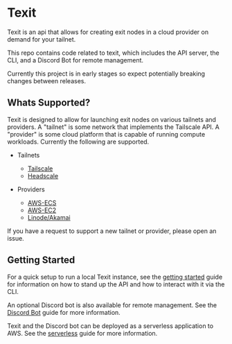# Texit

Texit is an api that allows for creating exit nodes in a cloud provider on demand for your tailnet.

This repo contains code related to texit, which includes the API server, the CLI, and a Discord Bot for remote management.

Currently this project is in early stages so expect potentially breaking changes between releases.

## Whats Supported?

Texit is designed to allow for launching exit nodes on various tailnets and providers. A "tailnet" is some network that implements the Tailscale API. A "provider" is some cloud platform that is capable of running compute workloads. Currently the following are supported.

- Tailnets

  - [Tailscale](/docs/tailnets.md#tailscale)
  - [Headscale](/docs/tailnets.md#headscale)

- Providers
  - [AWS-ECS](/docs/providers.md#AWS-ECS)
  - [AWS-EC2](/docs/providers.md#AWS-EC2)
  - [Linode/Akamai](/docs/providers.md#linodeakamai)

If you have a request to support a new tailnet or provider, please open an issue.

## Getting Started

For a quick setup to run a local Texit instance, see the [getting started](docs/getting-started.md) guide for information on how to stand up the API and how to interact with it via the CLI.

An optional Discord bot is also available for remote management. See the [Discord Bot](docs/discord-bot.md) guide for more information.

Texit and the Discord bot can be deployed as a serverless application to AWS. See the [serverless](docs/serverless/serverless.md) guide for more information.
